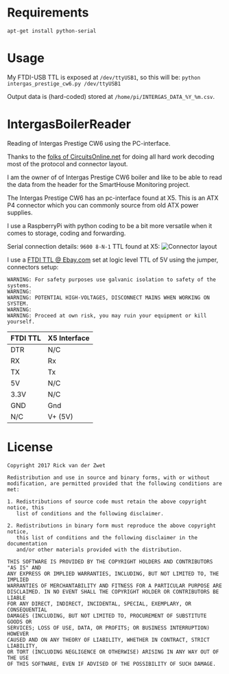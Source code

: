 # Requirements
```
apt-get install python-serial
```

# Usage
My FTDI-USB TTL is exposed at `/dev/ttyUSB1`, so this will be:
`python intergas_prestige_cw6.py /dev/ttyUSB1`

Output data is (hard-coded) stored at `/home/pi/INTERGAS_DATA_%Y_%m.csv`.

# IntergasBoilerReader
Reading of Intergas Prestige CW6 using the PC-interface.

Thanks to the [folks of CircuitsOnline.net](https://www.circuitsonline.net/forum/view/80667/3) for
doing all hard work decoding most of the protocol and connector layout.

I am the owner of of Intergas Prestige CW6 boiler and like to be able to read
the data from the header for the SmartHouse Monitoring project.

The Intergas Prestige CW6 has an pc-interface found at X5. This is an ATX P4
connector which you can commonly source from old ATX power supplies.

I use a RaspberryPi with python coding to be a bit more versatile when it comes
to storage, coding and forwarding. 

Serial connection details: `9600 8-N-1` TTL found at X5:
![](https://github.com/rickvanderzwet/IntergasBoilerReader/blob/master/intergas-cw6-connector-layout.png "Connector layout")

I use a [FTDI TTL @ Ebay.com](http://www.ebay.com/sch/i.html?_from=R40&_sacat=0&LH_BIN=1&_nkw=FTDI+usb+TTL&rt=nc&LH_FS=1)
 set at logic level TTL of 5V using the jumper, connectors setup:

```
WARNING: For safety purposes use galvanic isolation to safety of the systems.
WARNING: 
WARNING: POTENTIAL HIGH-VOLTAGES, DISCONNECT MAINS WHEN WORKING ON SYSTEM.
WARNING: 
WARNING: Proceed at own risk, you may ruin your equipment or kill yourself.
```



FTDI TTL | X5 Interface
---------|-------------
DTR      | N/C
RX       | Rx
TX       | Tx
5V       | N/C
3.3V     | N/C
GND      | Gnd
N/C      | V+ (5V)


# License
```
Copyright 2017 Rick van der Zwet

Redistribution and use in source and binary forms, with or without
modification, are permitted provided that the following conditions are met:

1. Redistributions of source code must retain the above copyright notice, this
   list of conditions and the following disclaimer.

2. Redistributions in binary form must reproduce the above copyright notice,
   this list of conditions and the following disclaimer in the documentation
   and/or other materials provided with the distribution.

THIS SOFTWARE IS PROVIDED BY THE COPYRIGHT HOLDERS AND CONTRIBUTORS "AS IS" AND
ANY EXPRESS OR IMPLIED WARRANTIES, INCLUDING, BUT NOT LIMITED TO, THE IMPLIED
WARRANTIES OF MERCHANTABILITY AND FITNESS FOR A PARTICULAR PURPOSE ARE
DISCLAIMED. IN NO EVENT SHALL THE COPYRIGHT HOLDER OR CONTRIBUTORS BE LIABLE
FOR ANY DIRECT, INDIRECT, INCIDENTAL, SPECIAL, EXEMPLARY, OR CONSEQUENTIAL
DAMAGES (INCLUDING, BUT NOT LIMITED TO, PROCUREMENT OF SUBSTITUTE GOODS OR
SERVICES; LOSS OF USE, DATA, OR PROFITS; OR BUSINESS INTERRUPTION) HOWEVER
CAUSED AND ON ANY THEORY OF LIABILITY, WHETHER IN CONTRACT, STRICT LIABILITY,
OR TORT (INCLUDING NEGLIGENCE OR OTHERWISE) ARISING IN ANY WAY OUT OF THE USE
OF THIS SOFTWARE, EVEN IF ADVISED OF THE POSSIBILITY OF SUCH DAMAGE.
```
